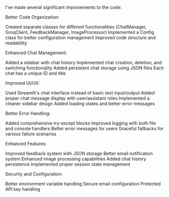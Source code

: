 I've made several significant improvements to the code:

Better Code Organization:

Created separate classes for different functionalities (ChatManager, GroqClient, FeedbackManager, ImageProcessor)
Implemented a Config class for better configuration management
Improved code structure and readability


Enhanced Chat Management:

Added a sidebar with chat history
Implemented chat creation, deletion, and switching functionality
Added persistent chat storage using JSON files
Each chat has a unique ID and title


Improved UI/UX:

Used Streamlit's chat interface instead of basic text input/output
Added proper chat message display with user/assistant roles
Implemented a cleaner sidebar design
Added loading states and better error messages


Better Error Handling:

Added comprehensive try-except blocks
Improved logging with both file and console handlers
Better error messages for users
Graceful fallbacks for various failure scenarios


Enhanced Features:

Improved feedback system with JSON storage
Better email notification system
Enhanced image processing capabilities
Added chat history persistence
Implemented proper session state management


Security and Configuration:

Better environment variable handling
Secure email configuration
Protected API key handling

